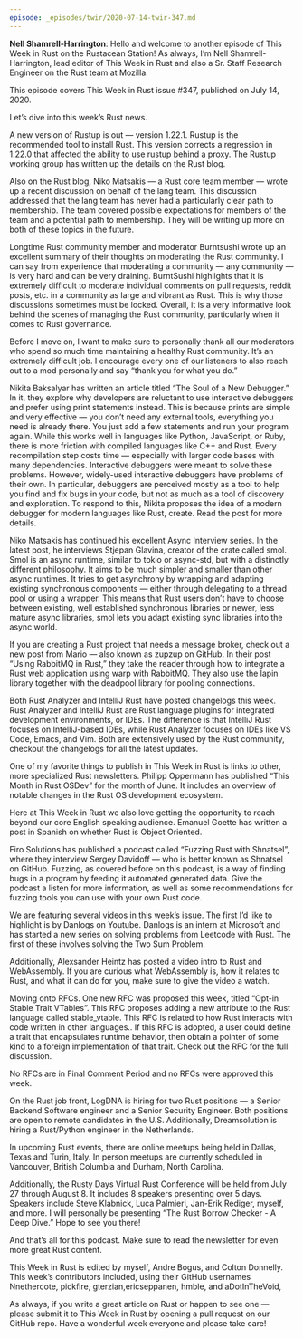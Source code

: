 ```yaml
---
episode: _episodes/twir/2020-07-14-twir-347.md
---
```


__Nell Shamrell-Harrington__: Hello and welcome to another episode of This Week in Rust on the Rustacean Station! As always, I’m Nell Shamrell-Harrington, lead editor of This Week in Rust and also a Sr. Staff Research Engineer on the Rust team at Mozilla.

This episode covers This Week in Rust issue #347, published on July 14, 2020.

Let’s dive into this week’s Rust news.

A new version of Rustup is out  — version 1.22.1. Rustup is the recommended tool to install Rust. This version corrects a regression in 1.22.0 that affected the ability to use rustup behind a proxy. The Rustup working group has written up the details on the Rust blog.

Also on the Rust blog, Niko Matsakis  — a Rust core team member  — wrote up a recent discussion on behalf of the lang team. This discussion addressed that the lang team has never had a particularly clear path to membership. The team covered possible expectations for members of the team and a potential path to membership. They will be writing up more on both of these topics in the future.

Longtime Rust community member and moderator Burntsushi wrote up an excellent summary of their thoughts on moderating the Rust community. I can say from experience that moderating a community — any community — is very hard and can be very draining. BurntSushi highlights that it is extremely difficult to moderate individual comments on pull requests, reddit posts, etc. in a community as large and vibrant as Rust. This is why those discussions sometimes must be locked. Overall, it is a very informative look behind the scenes of managing the Rust community, particularly when it comes to Rust governance.  

Before I move on, I want to make sure to personally thank all our moderators who spend so much time maintaining a healthy Rust community. It’s an extremely difficult job. I encourage every one of our listeners to also reach out to a mod personally and say “thank you for what you do.”

Nikita Baksalyar has written an article titled “The Soul of a New Debugger.” In it, they explore why developers are reluctant to use interactive debuggers and prefer using print statements instead. This is because prints are simple and very effective — you don’t need any external tools, everything you need is already there. You just add a few statements and run your program again. While this works well in languages like Python, JavaScript, or Ruby, there is more friction with compiled languages like C++ and Rust. Every recompilation step costs time — especially with larger code bases with many dependencies. Interactive debuggers were meant to solve these problems. However, widely-used interactive debuggers have problems of their own. In particular, debuggers are perceived mostly as a tool to help you find and fix bugs in your code, but not as much as a tool of discovery and exploration. To respond to this, Nikita proposes the idea of a modern debugger for modern languages like Rust, create. Read the post for more details.

Niko Matsakis has continued his excellent Async Interview series. In the latest post, he interviews Stjepan Glavina, creator of the crate called smol. Smol is an async runtime, similar to tokio or async-std, but with a distinctly different philosophy. It aims to be much simpler and smaller than other async runtimes. It tries to get asynchrony by wrapping and adapting existing synchronous components — either through delegating to a thread pool or using a wrapper. This means that Rust users don’t have to choose between existing, well established synchronous libraries or newer, less mature async libraries, smol lets you adapt existing sync libraries into the async world.

If you are creating a Rust project that needs a message broker, check out a new post from Mario — also known as zupzup on GitHub. In their post “Using RabbitMQ in Rust,” they take the reader through how to integrate a Rust web application using warp with RabbitMQ. They also use the lapin library together with the deadpool library for pooling connections.

Both Rust Analyzer and IntelliJ Rust have posted changelogs this week. Rust Analyzer and IntelliJ Rust are Rust language plugins for integrated development environments, or IDEs. The difference is that IntelliJ Rust focuses on IntelliJ-based IDEs, while Rust Analyzer focuses on IDEs like VS Code, Emacs, and Vim. Both are extensively used by the Rust community, checkout the changelogs for all the latest updates.

One of my favorite things to publish in This Week in Rust is links to other, more specialized Rust newsletters. Philipp Oppermann has published “This Month in Rust OSDev” for the month of June. It includes an overview of notable changes in the Rust OS development ecosystem.

Here at This Week in Rust we also love getting the opportunity to reach beyond our core English speaking audience. Emanuel Goette has written a post in Spanish on whether Rust is Object Oriented.

Firo Solutions has published a podcast called “Fuzzing Rust with Shnatsel”, where they interview Sergey Davidoff — who is better known as Shnatsel on GitHub. Fuzzing, as covered before on this podcast, is a way of finding bugs in a program by feeding it automated generated data. Give the podcast a listen for more information, as well as some recommendations for fuzzing tools you can use with your own Rust code.

We are featuring several videos in this week’s issue. The first I’d like to highlight is by Danlogs on Youtube. Danlogs is an intern at Microsoft and has started a new series on solving problems from Leetcode with Rust. The first of these involves solving the Two Sum Problem.

Additionally, Alexsander Heintz has posted a video intro to Rust and WebAssembly. If you are curious what WebAssembly is, how it relates to Rust, and what it can do for you, make sure to give the video a watch.

Moving onto RFCs. One new RFC was proposed this week, titled “Opt-in Stable Trait VTables”. This RFC proposes adding a new attribute to the Rust language called stable_vtable. This RFC is related to how Rust interacts with code written in other languages.. If this RFC is adopted, a user could define a trait that encapsulates runtime behavior, then obtain a pointer of some kind to a foreign implementation of that trait. Check out the RFC for the full discussion.

No RFCs are in Final Comment Period and no RFCs were approved this week.

On the Rust job front, LogDNA is hiring for two Rust positions — a Senior Backend Software engineer and a Senior Security Engineer. Both positions are open to remote candidates in the U.S. Additionally, Dreamsolution is hiring a Rust/Python engineer in the Netherlands.

In upcoming Rust events, there are online meetups being held in Dallas, Texas and Turin, Italy. In person meetups are currently scheduled in Vancouver, British Columbia and Durham, North Carolina.

Additionally, the Rusty Days Virtual Rust Conference will be held from July 27 through August 8. It includes 8 speakers presenting over 5 days. Speakers include Steve Klabnick, Luca Palmieri, Jan-Erik Rediger, myself, and more. I will personally be presenting “The Rust Borrow Checker - A Deep Dive.” Hope to see you there!

And that’s all for this podcast. Make sure to read the newsletter for even more great Rust content.

This Week in Rust is edited by myself, Andre Bogus, and Colton Donnelly. This week’s contributors included, using their GitHub usernames Nnethercote, pickfire, gterzian,ericseppanen, hmble, and aDotInTheVoid,

As always, if you write a great article on Rust or happen to see one — please submit it to This Week in Rust by opening a pull request on our GitHub repo. Have a wonderful week everyone and please take care!
